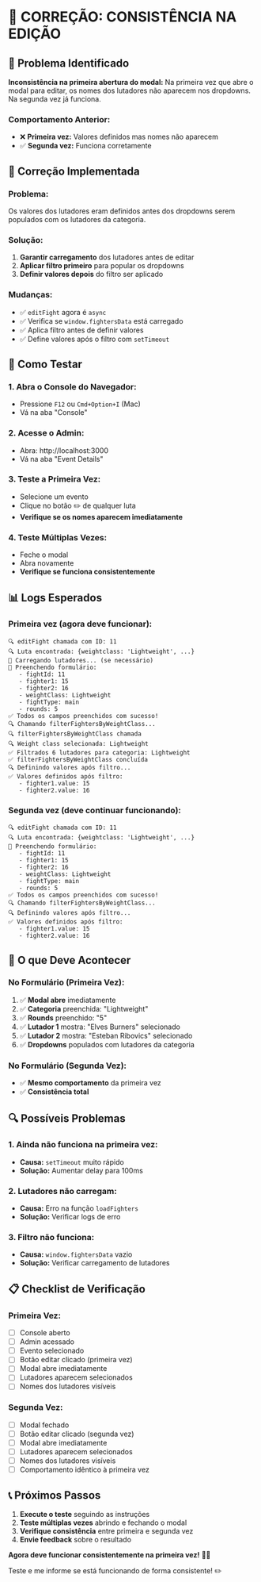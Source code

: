 # 🔧 CORREÇÃO: CONSISTÊNCIA NA EDIÇÃO

## 🎯 Problema Identificado

**Inconsistência na primeira abertura do modal:** Na primeira vez que abre o modal para editar, os nomes dos lutadores não aparecem nos dropdowns. Na segunda vez já funciona.

### **Comportamento Anterior:**
- ❌ **Primeira vez:** Valores definidos mas nomes não aparecem
- ✅ **Segunda vez:** Funciona corretamente

## 🔧 Correção Implementada

### **Problema:**
Os valores dos lutadores eram definidos antes dos dropdowns serem populados com os lutadores da categoria.

### **Solução:**
1. **Garantir carregamento** dos lutadores antes de editar
2. **Aplicar filtro primeiro** para popular os dropdowns
3. **Definir valores depois** do filtro ser aplicado

### **Mudanças:**
- ✅ `editFight` agora é `async`
- ✅ Verifica se `window.fightersData` está carregado
- ✅ Aplica filtro antes de definir valores
- ✅ Define valores após o filtro com `setTimeout`

## 🚀 Como Testar

### **1. Abra o Console do Navegador:**
- Pressione `F12` ou `Cmd+Option+I` (Mac)
- Vá na aba "Console"

### **2. Acesse o Admin:**
- Abra: http://localhost:3000
- Vá na aba "Event Details"

### **3. Teste a Primeira Vez:**
- Selecione um evento
- Clique no botão ✏️ de qualquer luta
- **Verifique se os nomes aparecem imediatamente**

### **4. Teste Múltiplas Vezes:**
- Feche o modal
- Abra novamente
- **Verifique se funciona consistentemente**

## 📊 Logs Esperados

### **Primeira vez (agora deve funcionar):**
```
🔍 editFight chamada com ID: 11
🔍 Luta encontrada: {weightclass: 'Lightweight', ...}
🔄 Carregando lutadores... (se necessário)
📝 Preenchendo formulário:
   - fightId: 11
   - fighter1: 15
   - fighter2: 16
   - weightClass: Lightweight
   - fightType: main
   - rounds: 5
✅ Todos os campos preenchidos com sucesso!
🔍 Chamando filterFightersByWeightClass...
🔍 filterFightersByWeightClass chamada
🔍 Weight class selecionada: Lightweight
✅ Filtrados 6 lutadores para categoria: Lightweight
✅ filterFightersByWeightClass concluída
🔍 Definindo valores após filtro...
✅ Valores definidos após filtro:
   - fighter1.value: 15
   - fighter2.value: 16
```

### **Segunda vez (deve continuar funcionando):**
```
🔍 editFight chamada com ID: 11
🔍 Luta encontrada: {weightclass: 'Lightweight', ...}
📝 Preenchendo formulário:
   - fightId: 11
   - fighter1: 15
   - fighter2: 16
   - weightClass: Lightweight
   - fightType: main
   - rounds: 5
✅ Todos os campos preenchidos com sucesso!
🔍 Chamando filterFightersByWeightClass...
🔍 Definindo valores após filtro...
✅ Valores definidos após filtro:
   - fighter1.value: 15
   - fighter2.value: 16
```

## 🎯 O que Deve Acontecer

### **No Formulário (Primeira Vez):**
1. ✅ **Modal abre** imediatamente
2. ✅ **Categoria** preenchida: "Lightweight"
3. ✅ **Rounds** preenchido: "5"
4. ✅ **Lutador 1** mostra: "Elves Burners" selecionado
5. ✅ **Lutador 2** mostra: "Esteban Ribovics" selecionado
6. ✅ **Dropdowns** populados com lutadores da categoria

### **No Formulário (Segunda Vez):**
- ✅ **Mesmo comportamento** da primeira vez
- ✅ **Consistência total**

## 🔍 Possíveis Problemas

### **1. Ainda não funciona na primeira vez:**
- **Causa:** `setTimeout` muito rápido
- **Solução:** Aumentar delay para 100ms

### **2. Lutadores não carregam:**
- **Causa:** Erro na função `loadFighters`
- **Solução:** Verificar logs de erro

### **3. Filtro não funciona:**
- **Causa:** `window.fightersData` vazio
- **Solução:** Verificar carregamento de lutadores

## 📋 Checklist de Verificação

### **Primeira Vez:**
- [ ] Console aberto
- [ ] Admin acessado
- [ ] Evento selecionado
- [ ] Botão editar clicado (primeira vez)
- [ ] Modal abre imediatamente
- [ ] Lutadores aparecem selecionados
- [ ] Nomes dos lutadores visíveis

### **Segunda Vez:**
- [ ] Modal fechado
- [ ] Botão editar clicado (segunda vez)
- [ ] Modal abre imediatamente
- [ ] Lutadores aparecem selecionados
- [ ] Nomes dos lutadores visíveis
- [ ] Comportamento idêntico à primeira vez

## 📞 Próximos Passos

1. **Execute o teste** seguindo as instruções
2. **Teste múltiplas vezes** abrindo e fechando o modal
3. **Verifique consistência** entre primeira e segunda vez
4. **Envie feedback** sobre o resultado

**Agora deve funcionar consistentemente na primeira vez!** 🎯✅

Teste e me informe se está funcionando de forma consistente! ✏️ 